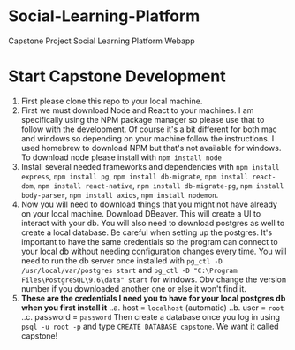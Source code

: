 # Social-Learning-Platform
Capstone Project Social Learning Platform Webapp

# Start Capstone Development
1. First please clone this repo to your local machine.
2. First we must download Node and React to your machines. I am specifically using the NPM package manager so please use that to follow with the development. Of course it's a bit different for both mac and windows so depending on your machine follow the instructions. I used homebrew to download NPM but that's not available for windows. To download node please install with `npm install node`
3. Install several needed frameworks and dependencies with `npm install express`, `npm install pg`, `npm install db-migrate`, `npm install react-dom`, `npm install react-native`, `npm install db-migrate-pg`, `npm install body-parser`, `npm install axios`, `npm install nodemon`.
4. Now you will need to download things that you might not have already on your local machine. Download DBeaver. This will create a UI to interact with your db. You will also need to download postgres as well to create a local database. Be careful when setting up the postgres. It's important to have the same credentials so the program can connect to your local db without needing configuration changes every time. You will need to run the db server once installed with `pg_ctl -D /usr/local/var/postgres start` and `pg_ctl -D "C:\Program Files\PostgreSQL\9.6\data" start` for windows. Obv change the version number if you downloaded another one or else it won't find it.
5. <b>These are the credentials I need you to have for your local postgres db when you first install it</b>
  ..a. host = `localhost` (automatic)
  ..b. user = `root`
  ..c. password = `password`
Then create a database once you log in using `psql -u root -p` and type `CREATE DATABASE capstone`. We want it called capstone!
